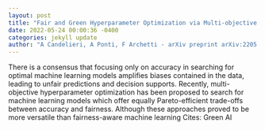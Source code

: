 ```yaml
--- 
layout: post 
title: "Fair and Green Hyperparameter Optimization via Multi-objective and Multiple Information Source Bayesian Optimization" 
date: 2022-05-24 00:00:36 -0400 
categories: jekyll update 
author: "A Candelieri, A Ponti, F Archetti - arXiv preprint arXiv:2205.08835, 2022" 
--- 
```

There is a consensus that focusing only on accuracy in searching for optimal machine learning models amplifies biases contained in the data, leading to unfair predictions and decision supports. Recently, multi-objective hyperparameter optimization has been proposed to search for machine learning models which offer equally Pareto-efficient trade-offs between accuracy and fairness. Although these approaches proved to be more versatile than fairness-aware machine learning Cites: Green AI